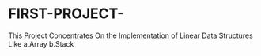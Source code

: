 # FIRST-PROJECT-
This Project Concentrates On the Implementation of Linear Data Structures Like  a.Array b.Stack
